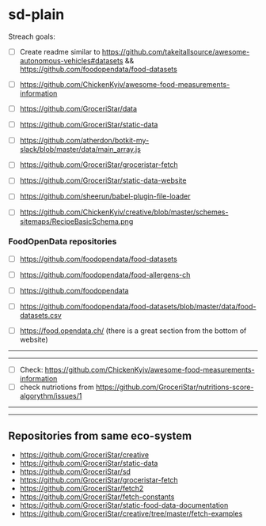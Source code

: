 # sd-plain


Streach goals:
- [ ] Create readme similar to https://github.com/takeitallsource/awesome-autonomous-vehicles#datasets && https://github.com/foodopendata/food-datasets


- [ ] https://github.com/ChickenKyiv/awesome-food-measurements-information





- [ ] https://github.com/GroceriStar/data


- [ ] https://github.com/GroceriStar/static-data

- [ ] https://github.com/atherdon/botkit-my-slack/blob/master/data/main_array.js

- [ ] https://github.com/GroceriStar/groceristar-fetch

- [ ] https://github.com/GroceriStar/static-data-website


- [ ] https://github.com/sheerun/babel-plugin-file-loader





- [ ] https://github.com/ChickenKyiv/creative/blob/master/schemes-sitemaps/RecipeBasicSchema.png


### FoodOpenData repositories

- [ ] https://github.com/foodopendata/food-datasets
- [ ] https://github.com/foodopendata/food-allergens-ch
- [ ] https://github.com/foodopendata
- [ ] https://github.com/foodopendata/food-datasets/blob/master/data/food-datasets.csv
- [ ] https://food.opendata.ch/ (there is a great section from the bottom of website)


----------------
-------------

- [ ] Check: https://github.com/ChickenKyiv/awesome-food-measurements-information
- [ ] check nutriotions from https://github.com/GroceriStar/nutritions-score-algorythm/issues/1

---------------
----------

## Repositories from same eco-system

- https://github.com/GroceriStar/creative
- https://github.com/GroceriStar/static-data
- https://github.com/GroceriStar/sd
- https://github.com/GroceriStar/groceristar-fetch
- https://github.com/GroceriStar/fetch2
- https://github.com/GroceriStar/fetch-constants
- https://github.com/GroceriStar/static-food-data-documentation
- https://github.com/GroceriStar/creative/tree/master/fetch-examples
